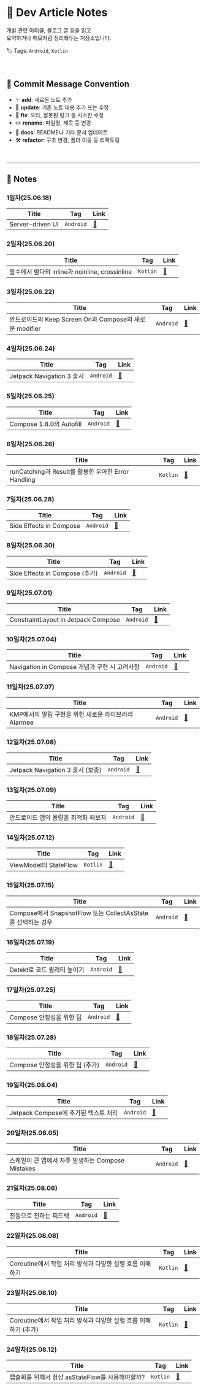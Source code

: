 # 📘 Dev Article Notes

개발 관련 아티클, 블로그 글 등을 읽고  
요약하거나 메모처럼 정리해두는 저장소입니다.

🏷️ Tags: `Android`, `Kotlin`

<br/> 

## 📝 Commit Message Convention

- ✨ **add**: 새로운 노트 추가  
- 🔄 **update**: 기존 노트 내용 추가 또는 수정  
- 🐞 **fix**: 오타, 잘못된 링크 등 사소한 수정  
- ✏️ **rename**: 파일명, 제목 등 변경  
- 📖 **docs**: README나 기타 문서 업데이트  
- 🛠️ **refactor**: 구조 변경, 폴더 이동 등 리팩토링
  
<br/>

---

## 📂 Notes

### 1일차(25.06.18)
| Title | Tag | Link |
|------|------|------|
| Server-driven UI | `Android` | [🔗](notes/android/Server-driven%20UI.md) |

### 2일차(25.06.20)
| Title | Tag | Link |
|------|------|------|
| 함수에서 람다의 inline과 noinline, crossinline | `Kotlin` | [🔗](notes/kotlin/%ED%95%A8%EC%88%98%EC%97%90%EC%84%9C%20%EB%9E%8C%EB%8B%A4%EC%9D%98%20Inline%EA%B3%BC%20noInline%2C%20crossinline.md) |

### 3일차(25.06.22)
| Title | Tag | Link |
|------|------|------|
| 안드로이드의 Keep Screen On과 Compose의 새로운 modifier | `Android` | [🔗](notes/android/안드로이드의%20Keep%20Screen%20On과%20Compose의%20새로운%20modifier.md) |

### 4일차(25.06.24)
| Title | Tag | Link |
|------|------|------|
| Jetpack Navigation 3 출시 | `Android` | [🔗](notes/android/Jetpack%20Navigation%203%20%EC%B6%9C%EC%8B%9C.md) |

### 5일차(25.06.25)
| Title | Tag | Link |
|------|------|------|
| Compose 1.8.0의 Autofill | `Android` | [🔗](notes/android/Compose%201.8.0의%20Autofill.md) |


### 6일차(25.06.26)
| Title | Tag | Link |
|------|------|------|
| runCatching과 Result를 활용한 우아한 Error Handling | `Kotlin` | [🔗](notes/kotlin/runCatching과%20Result를%20활용한%20우아한%20Error%20Handling.md) |

### 7일차(25.06.28)
| Title | Tag | Link |
|------|------|------|
| Side Effects in Compose | `Android` | [🔗](notes/android/Side%20Effects%20in%20Compose.md) |

### 8일차(25.06.30)
| Title | Tag | Link |
|------|------|------|
| Side Effects in Compose (추가) | `Android` | [🔗](notes/android/Side%20Effects%20in%20Compose.md) |

### 9일차(25.07.01)
| Title | Tag | Link |
|------|------|------|
| ConstraintLayout in Jetpack Compose | `Android` | [🔗](notes/android/ConstraintLayout%20in%20Jetpack%20Compose.md) |

### 10일차(25.07.04)
| Title | Tag | Link |
|------|------|------|
| Navigation in Compose 개념과 구현 시 고려사항 | `Android` | [🔗](notes/android/Navigation%20in%20Compose%20%EA%B0%9C%EB%85%90%EA%B3%BC%20%EA%B5%AC%ED%98%84%20%EC%8B%9C%20%EA%B3%A0%EB%A0%A4%EC%82%AC%ED%95%AD.md) |

### 11일차(25.07.07)
| Title | Tag | Link |
|------|------|------|
| KMP에서의 알림 구현을 위한 새로운 라이브러리 Alarmee | `Android` | [🔗](notes/android/KMP에서의%20알림%20구현을%20위한%20새로운%20라이브러리%20Alarmee.md) |

### 12일차(25.07.08)
| Title | Tag | Link |
|------|------|------|
| Jetpack Navigation 3 출시 (보충) | `Android` | [🔗](notes/android/Jetpack%20Navigation%203%20%EC%B6%9C%EC%8B%9C.md) |

### 13일차(25.07.09)
| Title | Tag | Link |
|------|------|------|
| 안드로이드 앱의 용량을 최적화 해보자 | `Android` | [🔗](notes/android/%EC%95%88%EB%93%9C%EB%A1%9C%EC%9D%B4%EB%93%9C%20%EC%95%B1%EC%9D%98%20%EC%9A%A9%EB%9F%89%EC%9D%84%20%EC%B5%9C%EC%A0%81%ED%99%94%20%ED%95%B4%EB%B3%B4%EC%9E%90.md) |

### 14일차(25.07.12)
| Title | Tag | Link |
|------|------|------|
| ViewModel의 StateFlow | `Kotlin` | [🔗](notes/kotlin/ViewModel%EC%9D%98%20StateFlow.md) |

### 15일차(25.07.15)
| Title | Tag | Link |
|------|------|------|
| Compose에서 SnapshotFlow 또는 CollectAsState를 선택하는 경우 | `Android` | [🔗](notes/android/Compose%EC%97%90%EC%84%9C%20SnapshotFlow%20%EB%98%90%EB%8A%94%20collectAsState%20%EB%A5%BC%20%EC%84%A0%ED%83%9D%ED%95%98%EB%8A%94%20%EA%B2%BD%EC%9A%B0.md) |

### 16일차(25.07.19)
| Title | Tag | Link |
|------|------|------|
| Detekt로 코드 퀄리티 높이기 | `Android` | [🔗](notes/android/Detekt%EB%A1%9C%20%EC%BD%94%EB%93%9C%20%ED%80%84%EB%A6%AC%ED%8B%B0%20%EB%86%92%EC%9D%B4%EA%B8%B0.md) |

### 17일차(25.07.25)
| Title | Tag | Link |
|------|------|------|
| Compose 안정성을 위한 팁 | `Android` | [🔗](notes/android/Compose%20%EC%95%88%EC%A0%95%EC%84%B1%EC%9D%84%20%EC%9C%84%ED%95%9C%20%ED%8C%81.md) |

### 18일차(25.07.28)
| Title | Tag | Link |
|------|------|------|
| Compose 안정성을 위한 팁 (추가) | `Android` | [🔗](notes/android/Compose%20%EC%95%88%EC%A0%95%EC%84%B1%EC%9D%84%20%EC%9C%84%ED%95%9C%20%ED%8C%81.md) |

### 19일차(25.08.04)
| Title | Tag | Link |
|------|------|------|
| Jetpack Compose에 추가된 텍스트 처리 | `Android` | [🔗](notes/android/Jetpack%20Compose%EC%97%90%20%EC%B6%94%EA%B0%80%EB%90%9C%20%ED%85%8D%EC%8A%A4%ED%8A%B8%20%EC%B2%98%EB%A6%AC.md) |

### 20일차(25.08.05)
| Title | Tag | Link |
|------|------|------|
| 스케일이 큰 앱에서 자주 발생하는 Compose Mistakes | `Android` | [🔗](notes/android/%EC%8A%A4%EC%BC%80%EC%9D%BC%EC%9D%B4%20%ED%81%B0%20%EC%95%B1%EC%97%90%EC%84%9C%20%EC%9E%90%EC%A3%BC%20%EB%B0%9C%EC%83%9D%ED%95%98%EB%8A%94%20Compose%20Mistakes.md) |

### 21일차(25.08.06)
| Title | Tag | Link |
|------|------|------|
| 진동으로 전하는 피드백 | `Android` | [🔗](notes/android/%EC%A7%84%EB%8F%99%EC%9C%BC%EB%A1%9C%20%EC%A0%84%ED%95%98%EB%8A%94%20%ED%94%BC%EB%93%9C%EB%B0%B1.md) |

### 22일차(25.08.08)
| Title | Tag | Link |
|------|------|------|
| Coroutine에서 작업 처리 방식과 다양한 실행 흐름 이해하기  | `Kotlin` | [🔗](notes/kotlin/Coroutine%EC%97%90%EC%84%9C%20%EC%9E%91%EC%97%85%20%EC%B2%98%EB%A6%AC%20%EB%B0%A9%EC%8B%9D%EA%B3%BC%20%EB%8B%A4%EC%96%91%ED%95%9C%20%EC%8B%A4%ED%96%89%20%ED%9D%90%EB%A6%84%20%EC%9D%B4%ED%95%B4%ED%95%98%EA%B8%B0.md) |

### 23일차(25.08.10)
| Title | Tag | Link |
|------|------|------|
| Coroutine에서 작업 처리 방식과 다양한 실행 흐름 이해하기 (추가)  | `Kotlin` | [🔗](notes/kotlin/Coroutine%EC%97%90%EC%84%9C%20%EC%9E%91%EC%97%85%20%EC%B2%98%EB%A6%AC%20%EB%B0%A9%EC%8B%9D%EA%B3%BC%20%EB%8B%A4%EC%96%91%ED%95%9C%20%EC%8B%A4%ED%96%89%20%ED%9D%90%EB%A6%84%20%EC%9D%B4%ED%95%B4%ED%95%98%EA%B8%B0.md) |

### 24일차(25.08.12)
| Title | Tag | Link |
|------|------|------|
| 캡슐화를 위해서 항상 asStateFlow를 사용해야할까?  | `Kotlin` | [🔗](notes/kotlin/%EC%BA%A1%EC%8A%90%ED%99%94%EB%A5%BC%20%EC%9C%84%ED%95%B4%20%ED%95%AD%EC%83%81%20asStateFlow%EB%A5%BC%20%EC%82%AC%EC%9A%A9%ED%95%B4%EC%95%BC%ED%95%A0%EA%B9%8C%3F.md) |
